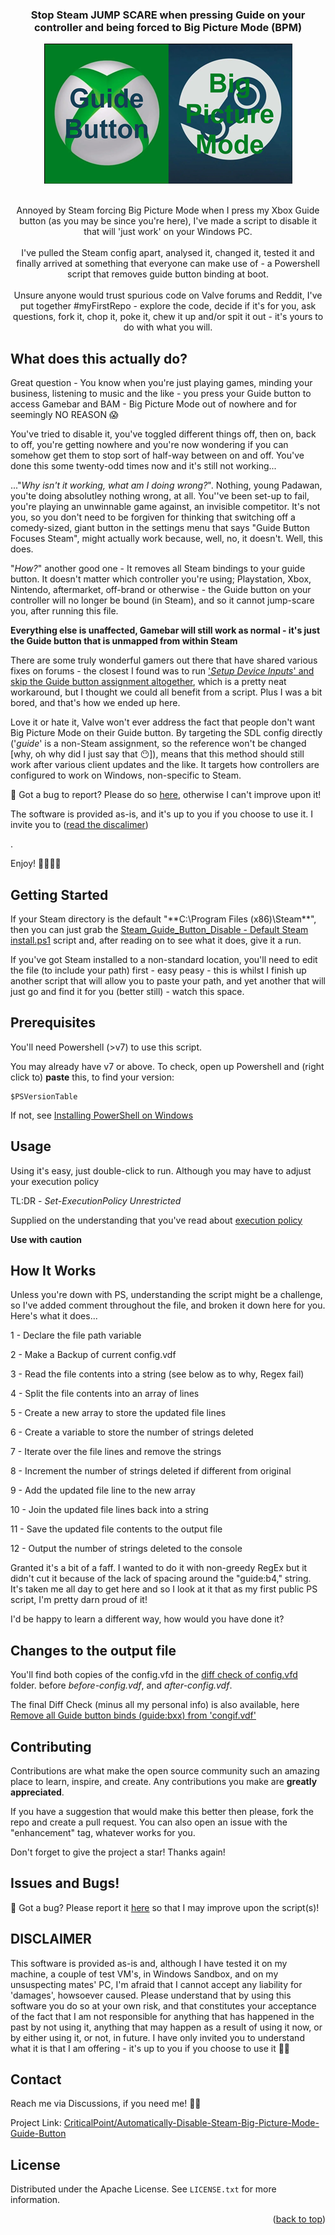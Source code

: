 <!-- Improved compatibility of back to top link: See: https://github.com/othneildrew/Best-README-Template/pull/73 -->
<a name="readme-top"></a>
<!--
*** Thanks for checking out the Best-README-Template. If you have a suggestion
*** that would make this better, please fork the repo and create a pull request
*** or simply open an issue with the tag "enhancement".
*** Don't forget to give the project a star!
*** Thanks again! Now go create something AMAZING! :D
-->

<!-- PROJECT SHIELDS -->
<!--
*** I'm using markdown "reference style" links for readability.
*** Reference links are enclosed in brackets [ ] instead of parentheses ( ).
*** See the bottom of this document for the declaration of the reference variables
*** for contributors-url, forks-url, etc. This is an optional, concise syntax you may use.
*** https://www.markdownguide.org/basic-syntax/#reference-style-links

[![Contributors][contributors-shield]][contributors-url]
[![Forks][forks-shield]][forks-url]
[![Stargazers][stars-shield]][stars-url]
[![Issues][issues-shield]][issues-url]
[![MIT License][license-shield]][license-url]
-->
<!-- PROJECT LOGO -->

<div align="center">
  <h3 align="center">Stop Steam JUMP SCARE when pressing Guide on your controller and being forced to Big Picture Mode (BPM)</h3>
  <a href="[https://github.com/CriticalPoint/Automatically-Disable-Steam-Big-Picture-Mode-Guide-Button](https://github.com/CriticalPoint/Automatically-Disable-Steam-Big-Picture-Mode-Guide-Button?readme=1#readme-top)">
    <img src="images/Xbox_Steam_Logo-small.png" alt="The Xbox and Steam Logos together with the wording 'Steam' and 'Big Picture Mode' written accross them" width="397" height="224">
  </a>
  <br>
  <br>
  <!--
  <h1 align="center" style="color:red;">Script temporarally offline - please be patient while I investigate a potential issue - just want to be sure</h1>
  <br>
  <br>
  -->
    <p align="center">
    Annoyed by Steam forcing Big Picture Mode when I press my Xbox Guide button (as you may be since you're here), I've made a script to disable it that will 'just work' on your Windows PC.
    <br>
    <br>
    I've pulled the Steam config apart, analysed it, changed it, tested it and finally arrived at something that everyone can make use of - a Powershell script that removes guide button binding at boot.
    <br>
    <br>
    Unsure anyone would trust spurious code on Valve forums and Reddit, I've put together #myFirstRepo - explore the code, decide if it's for you, ask questions, fork it, chop it, poke it, chew it up and/or spit it out - it's yours to do with what you will.
  </p>
</div>

<!-- What it does -->
## What does this actually do?

Great question - You know when you're just playing games, minding your business, listening to music and the like - you press your Guide button to access Gamebar and BAM - Big Picture Mode out of nowhere and for seemingly NO REASON 😱

You've tried to disable it, you've toggled different things off, then on, back to off, you're getting nowhere and you're now wondering if you can somehow get them to stop sort of half-way between on and off. You've done this some twenty-odd times now and it's still not working...

..."*Why isn't it working, what am I doing wrong?*". Nothing, young Padawan, you'te doing absolutley nothing wrong, at all. You''ve been set-up to fail, you're playing an unwinnable game against, an invisible competitor. It's not you, so you don't need to be forgiven for thinking that switching off a comedy-sized, giant button in the settings menu that says "Guide Button Focuses Steam", might actually work because, well, no, it doesn't. Well, this does.

"*How?*" another good one - It removes all Steam bindings to your guide button. It doesn't matter which controller you're using; Playstation, Xbox, Nintendo, aftermarket, off-brand or otherwise - the Guide button on your controller will no longer be bound (in Steam), and so it cannot jump-scare you, after running this file.

**Everything else is unaffected, Gamebar will still work as normal - it's just the Guide button that is unmapped from within Steam**

There are some truly wonderful gamers out there that have shared various fixes on forums - the closest I found was to run ['*Setup Device Inputs*' and skip the Guide button assignment altogether](https://www.reddit.com/r/Steam/comments/11jfpmo/how_do_i_disable_xbox_button_launching_big/), which is a pretty neat workaround, but I thought we could all benefit from a script. Plus I was a bit bored, and that's how we ended up here.

Love it or hate it, Valve won't ever address the fact that people don't want Big Picture Mode on their Guide button. By targeting the SDL config directly ('*guide*' is a non-Steam assignment, so the reference won't be changed [why, oh why did I just say that 😶]), means that this method should still work after various client updates and the like. It targets how controllers are configured to work on Windows, non-specific to Steam.

🐛 Got a bug to report? Please do so [here](https://github.com/CriticalPoint/Automatically-Disable-Steam-Big-Picture-Mode-Guide-Button/issues/new?assignees=CriticalPoint&labels=&projects=&template=bug_report.md&title=), otherwise I can't improve upon it!

<p align="left">The software is provided as-is, and it's up to you if you choose to use it. I invite you to (<a href="#disclaimer">read the discalimer</a>)</p>.

Enjoy! 🤜🏻🤛🏻


<!-- GETTING STARTED -->
## Getting Started

If your Steam directory is the default "**C:\Program Files (x86)\Steam\**", then you can just grab the [Steam_Guide_Button_Disable - Default Steam install.ps1](https://github.com/CriticalPoint/Automatically-Disable-Steam-Big-Picture-Mode-Guide-Button/blob/main/1%20-%20POWERSHELL%20SCRIPTS%20IN%20HERE/Steam_Guide_Button_Disable%20-%20Default%20Steam%20install.ps1) script and, after reading on to see what it does, give it a run.

If you've got Steam installed to a non-standard location, you'll need to edit the file (to include your path) first - easy peasy - this is whilst I finish up another script that will allow you to paste your path, and yet another that will just go and find it for you (better still) - watch this space.


<!-- PREREQUISITES -->
## Prerequisites

You'll need Powershell (>v7) to use this script.

You may already have v7 or above. To check, open up Powershell and (right click to) **paste** this, to find your version:
```
$PSVersionTable

```
If not, see [Installing PowerShell on Windows](https://learn.microsoft.com/en-us/powershell/scripting/install/installing-powershell-on-windows)


<!-- USAGE -->
## Usage

Using it's easy, just double-click to run. Although you may have to adjust your execution policy

TL:DR - _Set-ExecutionPolicy Unrestricted_

Supplied on the understanding that you've read about [execution policy](https://learn.microsoft.com/en-us/powershell/module/microsoft.powershell.security/set-executionpolicy?view=powershell-7.3)

**Use with caution**


<!-- How it Works -->
## How It Works

Unless you're down with PS, understanding the script might be a challenge, so I've added comment throughout the file, and broken it down here for you. Here's what it does...

1 - Declare the file path variable

2 - Make a Backup of current config.vdf

3 - Read the file contents into a string (see below as to why, Regex fail)

4 - Split the file contents into an array of lines

5 - Create a new array to store the updated file lines

6 - Create a variable to store the number of strings deleted

7 - Iterate over the file lines and remove the strings

8 - Increment the number of strings deleted if different from original

9 - Add the updated file line to the new array

10 - Join the updated file lines back into a string

11 - Save the updated file contents to the output file

12 - Output the number of strings deleted to the console

Granted it's a bit of a faff. I wanted to do it with non-greedy RegEx but it didn't cut it because of the lack of spacing around the "guide:b4," string.
It's taken me all day to get here and so I look at it that as my first public PS script, I'm pretty darn proud of it!

I'd be happy to learn a different way, how would you have done it?


<!-- What Changes -->
## Changes to the output file

You'll find both copies of the config.vfd in the [diff check of config.vfd](https://github.com/CriticalPoint/Automatically-Disable-Steam-Big-Picture-Mode-Guide-Button/tree/main/diff%20check%20of%20config.vfd) folder. before *before-config.vdf*, and *after-config.vdf*.

The final Diff Check (minus all my personal info) is also available, here [Remove all Guide button binds (guide:bxx) from 'congif.vdf'](https://www.diffchecker.com/TxvnAz0R/)


<!-- CONTRIBUTING -->
## Contributing

Contributions are what make the open source community such an amazing place to learn, inspire, and create. Any contributions you make are **greatly appreciated**.

If you have a suggestion that would make this better then please, fork the repo and create a pull request. You can also open an issue with the "enhancement" tag, whatever works for you.

Don't forget to give the project a star! Thanks again!


<!-- Bugs -->
## Issues and Bugs!

🐛 Got a bug? Please report it [here](https://github.com/CriticalPoint/Automatically-Disable-Steam-Big-Picture-Mode-Guide-Button/issues/new?assignees=CriticalPoint&labels=&projects=&template=bug_report.md&title=) so that I may improve upon the script(s)!


<!-- Disclaimer-->
## DISCLAIMER
<a name="disclaimer"></a>
This software is provided as-is and, although I have tested it on my machine, a couple of test VM's, in Windows Sandbox, and on my unsuspecting mates' PC, I'm afraid that I cannot accept any liability for 'damages', howsoever caused. Please understand that by using this software you do so at your own risk, and that constitutes your acceptance of the fact that I am not responsible for anything that has happened in the past by not using it, anything that may happen as a result of using it now, or by either using it, or not, in future. I have only invited you to understand what it is that I am offering - it's up to you if you choose to use it 🙏🏻


<!-- CONTACT -->
## Contact

Reach me via Discussions, if you need me! 👍🏻

Project Link: [CriticalPoint/Automatically-Disable-Steam-Big-Picture-Mode-Guide-Button](https://github.com/CriticalPoint/Automatically-Disable-Steam-Big-Picture-Mode-Guide-Button)


<!-- LICENSE -->
## License

Distributed under the Apache License. See `LICENSE.txt` for more information.


<p align="right">(<a href="#readme-top">back to top</a>)</p>
